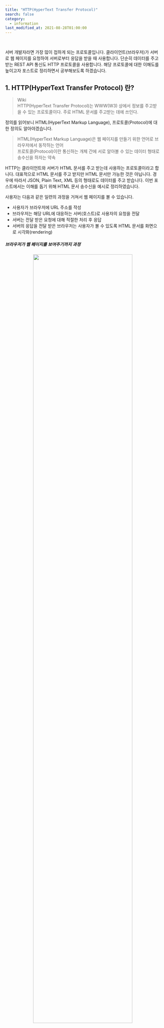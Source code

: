 ```yaml
---
title: "HTTP(HyperText Transfer Protocol)"
search: false
category:
  - information
last_modified_at: 2021-08-28T01:00:00
---
```


<br>

서버 개발자라면 가장 많이 접하게 되는 프로토콜입니다. 
클라이언트(브라우저)가 서버로 웹 페이지를 요청하여 서버로부터 응답을 받을 때 사용합니다. 
단순히 데이터를 주고 받는 REST API 통신도 HTTP 프로토콜을 사용합니다. 
해당 프로토콜에 대한 이해도를 높이고자 포스트로 정리하면서 공부해보도록 하겠습니다.

## 1. HTTP(HyperText Transfer Protocol) 란?

> Wiki<br>
> HTTP(HyperText Transfer Protocol)는 WWW(W3) 상에서 정보를 주고받을 수 있는 프로토콜이다. 주로 HTML 문서를 주고받는 데에 쓰인다.

정의를 읽어보니 HTML(HyperText Markup Language), 프로토콜(Protocol)에 대한 정의도 알아야겠습니다. 

> HTML(HyperText Markup Language)은 웹 페이지를 만들기 위한 언어로 브라우저에서 동작하는 언어<br>
> 프로토콜(Protocol)이란 통신하는 개체 간에 서로 알아볼 수 있는 데이터 형태로 송수신을 하자는 약속 

HTTP는 클라이언트와 서버가 HTML 문서를 주고 받는데 사용하는 프로토콜이라고 합니다. 
대표적으로 HTML 문서를 주고 받지만 HTML 문서만 가능한 것은 아닙니다.
경우에 따라서 JSON, Plain Text, XML 등의 형태로도 데이터를 주고 받습니다. 
이번 포스트에서는 이해를 돕기 위해 HTML 문서 송수신을 예시로 정리하였습니다.

사용자는 다음과 같은 일련의 과정을 거쳐서 웹 페이지를 볼 수 있습니다. 
- 사용자가 브라우저에 URL 주소를 작성
- 브라우저는 해당 URL에 대응하는 서버(호스트)로 사용자의 요청을 전달
- 서버는 전달 받은 요청에 대해 적절한 처리 후 응답
- 서버의 응답을 전달 받은 브라우저는 사용자가 볼 수 있도록 HTML 문서를 화면으로 시각화(rendering)

##### 브라우저가 웹 페이지를 보여주기까지 과정
<p align="center"><img src="/images/http-1.JPG" width="80%"></p>

## 2. HTTP의 약속된 데이터 형태

### 2.1. 클라이언트 요청
클라이언트는 다음과 같은 메세지 형태로 서버에게 데이터를 요청합니다.
- Request Line - 요청 방법(method), 경로, 프로토콜 버전
- Request Headers - 기타 헤더 정보
- Request Message Body - 사용자가 추가적으로 전달하는 정보

<p align="center"><img src="/images/http-2.JPG" width="70%"></p>
<center>이미지 출처, HTTP Message Format 형식(Request Message & Response Message)</center><br>

### 2.2. 서버 응답
서버는 다음과 같은 메세지 형태로 클라이언트에게 응답합니다.
- Status Line - 프로토콜 버전, 상태 코드, 상태 메세지
- Response Header - 기타 헤더 정보
- Response Body - 서버가 클라이언트에게 전달하는 정보

<p align="center"><img src="/images/http-3.JPG" width="70%"></p>
<center>이미지 출처, HTTP Message Format 형식(Request Message & Response Message)</center><br>

## 3. HTTP 특징
HTTP 통신은 어떤 특징이 있는지 알아보겠습니다. 

### 3.1. 비연결성(Connectionless)
클라이언트와 서버가 연결을 맺은 후 서버가 응답을 마치면 맺은 연결을 끊어버리는 것을 의미합니다. 
서버는 불특정 다수의 클라이언트를 위해 서비스를 제공합니다. 
한번 요청한 클라이언트와 연결을 계속 유지하는 것은 리소스 사용 측면에서 서버에게 많은 부담을 줍니다. 
그렇기에 서버는 클라이언트의 요청에 대한 응답 후 연결을 유지하지 않습니다. 

클라이언트 입장에서 생각하면 조금 불편함이 있습니다. 
비연결성 특징은 클라이언트가 아직 필요한 요청이 더 있음에도 불구하고 매 요청마다 새로운 연결/해제 과정을 수행시킵니다.

<p align="center"><img src="/images/http-4.JPG" width="30%"></p>

### 3.2. 무상태(Stateless)
HTTP 통신의 비연결성으로 인해 발생하는 특징입니다. 
서버는 클라이언트의 요청에 대해 응답 후 연결을 유지하지 않기 때문에 클라이언트의 상태를 모릅니다. 
서버 입장에서는 항상 새로운 클라이언트입니다. 
이런 특징은 클라이언트에게 편리한 서비스를 제공하는데 제약을 주는데 이를 해결하기 위한 것이 쿠키(Cookie)와 세션(Session)입니다. 
자세한 내용은 [쿠키(Cookie)와 세션(Session)][cookie-and-session-link] 포스트를 읽어보시면 좋을 것 같습니다.

<p align="center"><img src="/images/http-5.JPG" width="30%"></p>

## 4. HTTP 동작 과정
1. 사용자가 웹 브라우저를 통해 찾고 싶은 웹 페이지의 URL 주소를 입력합니다.
1. 사용자가 입력한 URL 주소 중에서 도메인 네임(domain name) 부분을 DNS 서버에서 검색합니다.
  - 예를 들어 https://www.naver.com/ 인 경우에 도메인 이름은 naver.com 입니다.
  - 실제 네트워크에서 통신은 IP 주소를 기반으로 수행되기 때문에 해당 URL과 매칭되는 IP 주소를 DNS 서버에서 찾아야합니다.
1. DNS 서버에서 해당 도메인 네임에 해당하는 IP 주소를 찾아 사용자가 입력한 URL 정보와 함께 전달합니다.
1. 웹 페이지 URL 정보와 전달받은 IP 주소는 HTTP 프로토콜을 사용하여 HTTP 요청 메시지를 생성합니다.
1. 해당 IP 주소를 가진 서버로 전달된 HTTP 요청 메세지는 HTTP 프로토콜을 사용하여 URL 정보로 변환됩니다.
1. 서버는 해당 요청에 대해 적절한 수행 후 클라이언트에게 HTTP 응답 메세지를 전달합니다.
1. HTTP 응답은 다시 네트워크를 거쳐 클라이언트에게 전달됩니다.
1. 클라이언트에게 도착한 HTTP 응답 메세지는 HTTP 프로토콜에 의해 웹 페이지 데이터로 변환됩니다. 
1. 변환된 웹 페이지 데이터는 웹 브라우저에 의해 출력되어 사용자가 이를 볼 수 있습니다.

<p align="center"><img src="/images/http-6.JPG" width="80%"></p>
<center>이미지 출처, http://tcpschool.com/webbasic/works</center><br>

## 5. HTTP Method
클라이언트가 서버로 요청하는 방식을 의미합니다. 
어떤 요청 방법들이 있는지 확인해보도록 하겠습니다. 

### 5.1. 주요 메소드
가장 많이 사용되는 요청 방식들입니다. 
알고 있어야하고 각 메소드들이 어떤 특징을 가지는지 파악하고 있어야합니다.

#### 5.1.1. GET 메소드
- 서버 측에 존재하는 자원에 대한 요청입니다.
- 요청 파라미터가 URL에 노출되어 보안에 취약합니다.

#### 5.1.2. POST 메소드
- 새로운 자원을 생성할 때 사용합니다.
- 클라이언트는 서버로 정보를 보낼 때 HTTP BODY에 담아서 제출합니다.
- 새로운 자원이 생기면 **`Location:`** 헤더에 새로이 작성된 리소스의 URL 주소 정보를 담아 응답합니다.

#### 5.1.3. PUT 메소드
- 존재하는 자원에 대한 변경합니다.
- POST 방식처럼 정보를 제출하지만 정보 갱신 위주로 사용됩니다.
- PUT 메소드는 클라이언트가 서버 측 구현에 관여하는 것이므로 통상 세밀한 POST 메소드를 주로 사용합니다.

#### 5.1.4. DELETE 메소드
- 존재하는 자원에 대한 삭제를 요청할 때 사용합니다.
- 서버는 요청에 해당하는 리소스를 삭제합니다.
- 통상 동일한 구현이 가능한 POST 메소드 방식으로 대체됩니다.

### 5.2. 기타 메소드
주로 사용되지는 않지만 알고 있으면 좋겠죠?😃 함께 정리해보겠습니다.

#### 5.2.1. CONNECT 메소드
- 목적 리소스로 식별되는 서버로의 터널을 맺기 위해 사용하는 메소드입니다.
- <https://tools.ietf.org/html/rfc7231#section-4>

#### 5.2.2. HEAD 메소드
- 메세지 헤더(문서 정보)를 취득할 때 사용합니다.
- GET 요청과 비슷하지만 실제 문서를 요청하는 것은 아닌 메소드입니다.

#### 5.2.3. TRACE 메소드
- 요청 리소스가 수신되는 경로를 보여줍니다.
- 해당하는 리소스까지 이동하면서 loop-back 메세지를 전달합니다.

#### 5.2.4. OPTIONS 메소드
- 서버 측에서 제공하는 메소드가 무엇인지 확인할 때 사용합니다.
- 서버는 헤더 정보에 **`Allow: GET,POST,HEAD`** 와 같은 방식으로 자신이 처리할 수 있는 요청을 전달합니다.

#### 5.2.5. PATCH 메소드
- 리소스의 부분만 수정하는데 사용합니다.
- 서버가 자원을 수정하기 위해 동봉된 엔티티를 처리하는 방식에서 PUT 메소드와 차이가 있습니다.
- <https://tools.ietf.org/html/rfc5789#section-2>

### 5.3. HTTP 요청 메소드 별 특징 요약 (출처, https://ko.wikipedia.org/wiki/HTTP)

| HTTP 메소드 | RFC | 요청에 Body 존재 여부 | 응답에 Body 존재 여부 | 안전 | 멱등(Idempotent) | 캐시 가능 |
|:---:|:---:|:---:|:---:|:---:|:---:|:---:|
| GET | RFC 7231 | 아니오 | 예 | 예 | 예 | 예 |
| HEAD | RFC 7231 | 아니오 | 아니오 | 예 | 예 | 예 |
| POST | RFC 7231 | 예 | 예 | 아니오 | 아니오 | 예 |
| PUT | RFC 7231 | 예 | 예 | 아니오 | 예 | 아니오 |
| DELETE | RFC 7231 | 아니오 | 예 | 아니오 | 예 | 아니오 |
| CONNECT | RFC 7231 | 예 | 예 | 아니오 | 아니오 | 아니오 |
| OPTIONS | RFC 7231 | 선택 사항 | 예 | 예 | 예 | 아니오 |
| TRACE | RFC 7231 | 아니오 | 예 | 예 | 예 | 아니오 |
| PATCH | RFC 5789 | 예 | 예 | 아니오 | 아니오 | 예  |

## 6. HTTP Status Code
서버가 클라이언트에게 전달해주는 응답의 상태를 의미합니다. 
어떤 응답 코드들이 있는지 확인해보도록 하겠습니다. 
캡틴 판교님의 [프런트엔드 개발자가 알아야하는 HTTP 프로토콜 Part 1][captain-pangyo-link] 포스트를 참고하였습니다.

### 6.1. 1xx - 정보 교환
100번대의 상태 코드는 서버와 클라이언트 사이의 정보 교환을 위해 사용합니다.

- 100 -    Continue. 클라이언트로부터 일부 요청을 받았으니 나머지 요청 정보를 계속 보내주길 바랍니다.(HTTP 1.1에서 처음 등장)
- 101 - Switching Protocols. 서버는 클라이언트의 요청대로 Upgrade 헤더를 따라 다른 프로토콜로 바꿀 것입니다.(HTTP 1.1에서 처음 등장) 

### 6.2. 2xx - 성공
200번대의 상태 코드는 대부분 성공을 의미합니다.

- 200 - OK. GET 요청에 대한 성공입니다.
- 204 - No Content. 성공했으나 응답 본문에 데이터가 없습니다.
- 205 - Reset Content. 성공했으나 클라이언트의 화면을 새로 고침하도록 권고합니다.
- 206 - Partial Conent. 성공했으나 일부 범위의 데이터만 반환합니다.

### 6.3. 3xx - 리다이렉션
300번대의 상태 코드는 대부분 클라이언트가 이전 주소로 데이터를 요청하여 서버에서 새 URL로 리다이렉트를 유도하는 경우입니다.

- 300 - Multiple Choices. 최근에 옮겨진 데이터를 요청한 것 입니다. 
- 301 - Moved Permanently. 요청한 자원이 새 URL에 존재합니다.
- 303 - See Other. 요청한 자원이 임시 주소에 존재합니다.
- 304 - Not Modified. 요청한 자원이 변경되지 않았으므로 클라이언트에서 캐싱된 자원을 사용하도록 권고합니다.

### 6.4. 4xx - 클라이언트 에러
400번대 상태 코드는 대부분 클라이언트의 코드가 잘못된 경우입니다. 
유효하지 않은 자원을 요청했거나 요청이나 권한이 잘못된 경우 발생합니다.

- 400 - Bad Request, 잘못된 요청입니다.
- 401 - Unauthorized, 권한 없이 요청한 것입니다. Authorization 헤더가 잘못된 경우입니다.
- 403 - Forbidden, 서버에서 해당 자원에 대해 접근 금지라는 응답입니다.
- 405 - Method Not Allowed, 허용되지 않은 요청 메서드입니다.
- 409 - Conflict, 최신 자원이 아닌데 업데이트하는 경우입니다. 

### 6.5. 5xx - 서버 에러
500번대 상태 코드는 서버 쪽에서 오류가 난 경우입니다.
- 501 - Not Implemented, 요청한 동작에 대해 서버가 수행할 수 없는 경우
- 503 - Service Unavailable, 서버가 과부하 또는 유지 보수로 내려간 경우

## CLOSING
서버 개발자라면 필히 알아야하는 개념인 HTTP 프로토콜에 대해 3년이 지나서야 정리하다니...😩 
늦어도 너무 늦었습니다. 
처음 회사에 입사하여 개발자로 프로젝트를 수행하면서 프레임워크, 새로운 기술 스택 이런 부분들에만 너무 현혹되어 기본을 놓치고 있었습니다. 
기본에 충실하면 프레임워크나 기술 스택에 대한 러닝 커브는 금새 극복할 수 있다는 것을 이제와서 느끼고 있습니다. 

최근에 이직 준비를 하면서 주변 정보와 제가 겪은 면접 질문들을 보면 대체로 아래와 같습니다.
##### SI 기업 
- Spring 프레임워크 사용할 줄 아십니까?
- React 사용할 줄 아십니까?
- Kafka 사용해보셨나요?

##### IT 서비스 기업
- HTTP 프로토콜에 대해 설명해주세요.
- HTTPS 내부 메커니즘에 대해 이야기해주세요.
- Java가 주 언어이니 JVM에 대해 설명해주실 수 있나요?
- RDB와 NoSql에 차이점을 알려주실 수 있나요?
- 스레드가 하나인 어플리케이션에서 Non Blocking IO 방식을 구현할 수 있을까요? 

SI 기업들은 대체로 사용한 기술 스택을 사용할 줄 아느냐에 대한 질문이었다면 
IT 서비스 기업들은 경력직 지원임에도 불구하고 정말 기본적인 것들에서부터 심오한 질문들까지 물어봅니다. 
물론 정확한 답변을 못하는 제 수준도 눈물이 납니다만...😭 
일단은 여유가 있으니 준비하는 이 시간을 즐기도록 하겠습니다.

#### REFERENCE
- [[Internet] HTTP? 개념잡기 통신과정-IMBETPY][http-blog-link-0]
- [HTTP 통신][http-blog-link-1]
- [HTTP Message Format 형식(Request Message & Response Message)][http-blog-link-2]
- <https://ko.wikipedia.org/wiki/HTTP>
- <http://tcpschool.com/webbasic/works>
- <https://victorydntmd.tistory.com/286>
- <http://www.ktword.co.kr/abbr_view.php?m_temp1=3791>
- <https://developer.mozilla.org/ko/docs/Web/HTTP/Overview>
- <https://joshua1988.github.io/web-development/http-part1/>
- <https://junhyunny.github.io/information/cookie-and-session/>

[http-blog-link-0]: https://velog.io/@doomchit_3/Internet-HTTP-%EA%B0%9C%EB%85%90%EC%B0%A8%EB%A0%B7-IMBETPY
[http-blog-link-1]: https://hyojin96.tistory.com/entry/HTTP-%ED%86%B5%EC%8B%A0
[http-blog-link-2]: https://m.blog.naver.com/PostView.nhn?blogId=allstar927&logNo=90161809512&proxyReferer=https:%2F%2Fwww.google.com%2F
[cookie-and-session-link]: https://junhyunny.github.io/information/cookie-and-session/
[captain-pangyo-link]: https://joshua1988.github.io/web-development/http-part1/